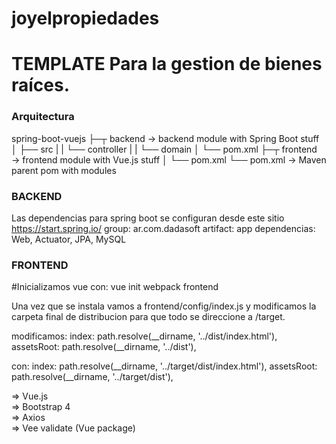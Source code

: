 # joyelpropiedades

# TEMPLATE Para la gestion de bienes raíces.

### Arquitectura

spring-boot-vuejs
├─┬ backend → backend module with Spring Boot stuff
│ ├── src
| | └── controller
| | └── domain
│ └── pom.xml
├─┬ frontend → frontend module with Vue.js stuff
│ └── pom.xml
└── pom.xml → Maven parent pom with modules

### BACKEND
Las dependencias para spring boot se configuran desde este sitio
https://start.spring.io/
group: ar.com.dadasoft
artifact: app
dependencias:  Web, Actuator, JPA, MySQL
### FRONTEND

#Inicializamos vue con:
vue init webpack frontend

Una vez que se instala vamos a 
frontend/config/index.js y modificamos la carpeta final de distribucion
para que todo se direccione a /target.

modificamos:
index: path.resolve(__dirname, '../dist/index.html'),
assetsRoot: path.resolve(__dirname, '../dist'),

con:
index: path.resolve(__dirname, '../target/dist/index.html'),
assetsRoot: path.resolve(__dirname, '../target/dist'),

=> Vue.js <br/>
=> Bootstrap 4 <br/>
=> Axios <br/>
=> Vee validate (Vue package)

